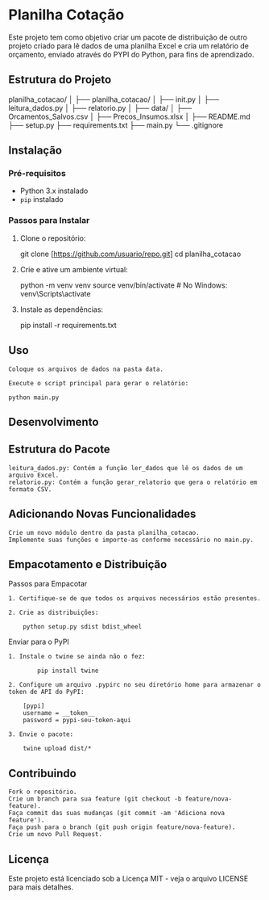 # Planilha Cotação

Este projeto tem como objetivo criar um pacote de distribuição de outro projeto criado para lê dados de uma planilha Excel e cria um relatório de orçamento, enviado através do PYPI do Python, para fins de aprendizado.

## Estrutura do Projeto

planilha_cotacao/
│
├── planilha_cotacao/
│ ├── init.py
│ ├── leitura_dados.py
│ ├── relatorio.py
│
├── data/
│ ├── Orcamentos_Salvos.csv
│ ├── Precos_Insumos.xlsx
│
├── README.md
├── setup.py
├── requirements.txt
├── main.py
└── .gitignore

## Instalação

### Pré-requisitos

- Python 3.x instalado
- `pip` instalado

### Passos para Instalar

1. Clone o repositório:

   git clone [https://github.com/usuario/repo.git]
   cd planilha_cotacao

2. Crie e ative um ambiente virtual:

    python -m venv venv
    source venv/bin/activate  # No Windows: venv\Scripts\activate

3. Instale as dependências:

    pip install -r requirements.txt

## Uso

    Coloque os arquivos de dados na pasta data.

    Execute o script principal para gerar o relatório:

    python main.py

## Desenvolvimento

## Estrutura do Pacote

    leitura_dados.py: Contém a função ler_dados que lê os dados de um arquivo Excel.
    relatorio.py: Contém a função gerar_relatorio que gera o relatório em formato CSV.

## Adicionando Novas Funcionalidades

    Crie um novo módulo dentro da pasta planilha_cotacao.
    Implemente suas funções e importe-as conforme necessário no main.py.

## Empacotamento e Distribuição

Passos para Empacotar

    1. Certifique-se de que todos os arquivos necessários estão presentes.

    2. Crie as distribuições:

        python setup.py sdist bdist_wheel

Enviar para o PyPI

    1. Instale o twine se ainda não o fez:

            pip install twine

    2. Configure um arquivo .pypirc no seu diretório home para armazenar o token de API do PyPI:

        [pypi]
        username = __token__
        password = pypi-seu-token-aqui

    3. Envie o pacote:

        twine upload dist/*

## Contribuindo

    Fork o repositório.
    Crie um branch para sua feature (git checkout -b feature/nova-feature).
    Faça commit das suas mudanças (git commit -am 'Adiciona nova feature').
    Faça push para o branch (git push origin feature/nova-feature).
    Crie um novo Pull Request.

## Licença

Este projeto está licenciado sob a Licença MIT - veja o arquivo LICENSE para mais detalhes.
